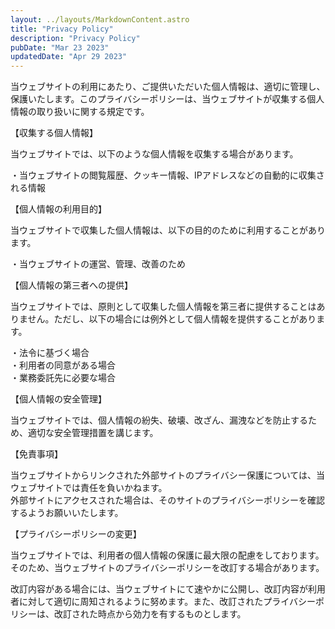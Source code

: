 ```yaml
---
layout: ../layouts/MarkdownContent.astro
title: "Privacy Policy"
description: "Privacy Policy"
pubDate: "Mar 23 2023"
updatedDate: "Apr 29 2023"
---
```


当ウェブサイトの利用にあたり、ご提供いただいた個人情報は、適切に管理し、保護いたします。このプライバシーポリシーは、当ウェブサイトが収集する個人情報の取り扱いに関する規定です。

【収集する個人情報】

当ウェブサイトでは、以下のような個人情報を収集する場合があります。

・当ウェブサイトの閲覧履歴、クッキー情報、IPアドレスなどの自動的に収集される情報

【個人情報の利用目的】

当ウェブサイトで収集した個人情報は、以下の目的のために利用することがあります。

・当ウェブサイトの運営、管理、改善のため  

【個人情報の第三者への提供】

当ウェブサイトでは、原則として収集した個人情報を第三者に提供することはありません。ただし、以下の場合には例外として個人情報を提供することがあります。

・法令に基づく場合  
・利用者の同意がある場合  
・業務委託先に必要な場合  

【個人情報の安全管理】

当ウェブサイトでは、個人情報の紛失、破壊、改ざん、漏洩などを防止するため、適切な安全管理措置を講じます。

【免責事項】

当ウェブサイトからリンクされた外部サイトのプライバシー保護については、当ウェブサイトでは責任を負いかねます。  
外部サイトにアクセスされた場合は、そのサイトのプライバシーポリシーを確認するようお願いいたします。

【プライバシーポリシーの変更】

当ウェブサイトでは、利用者の個人情報の保護に最大限の配慮をしております。そのため、当ウェブサイトのプライバシーポリシーを改訂する場合があります。

改訂内容がある場合には、当ウェブサイトにて速やかに公開し、改訂内容が利用者に対して適切に周知されるように努めます。また、改訂されたプライバシーポリシーは、改訂された時点から効力を有するものとします。
